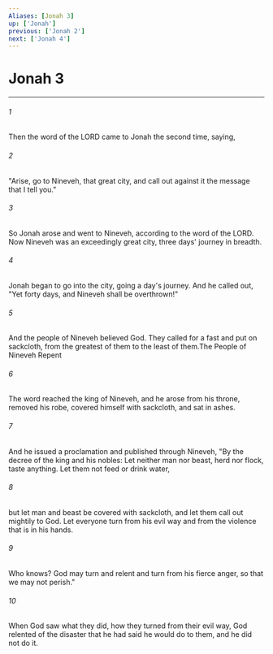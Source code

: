 ```yaml
---
Aliases: [Jonah 3]
up: ['Jonah']
previous: ['Jonah 2']
next: ['Jonah 4']
---
```

# Jonah 3
***



###### 1 
Then the word of the LORD came to Jonah the second time, saying, 

###### 2 
"Arise, go to Nineveh, that great city, and call out against it the message that I tell you." 

###### 3 
So Jonah arose and went to Nineveh, according to the word of the LORD. Now Nineveh was an exceedingly great city, three days' journey in breadth. 

###### 4 
Jonah began to go into the city, going a day's journey. And he called out, "Yet forty days, and Nineveh shall be overthrown!" 

###### 5 
And the people of Nineveh believed God. They called for a fast and put on sackcloth, from the greatest of them to the least of them.The People of Nineveh Repent 

###### 6 
The word reached the king of Nineveh, and he arose from his throne, removed his robe, covered himself with sackcloth, and sat in ashes. 

###### 7 
And he issued a proclamation and published through Nineveh, "By the decree of the king and his nobles: Let neither man nor beast, herd nor flock, taste anything. Let them not feed or drink water, 

###### 8 
but let man and beast be covered with sackcloth, and let them call out mightily to God. Let everyone turn from his evil way and from the violence that is in his hands. 

###### 9 
Who knows? God may turn and relent and turn from his fierce anger, so that we may not perish." 

###### 10 
When God saw what they did, how they turned from their evil way, God relented of the disaster that he had said he would do to them, and he did not do it.
